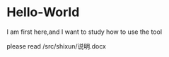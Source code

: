# Hello-World
I am first here,and I want to study how to use the tool 

please read /src/shixun/说明.docx
